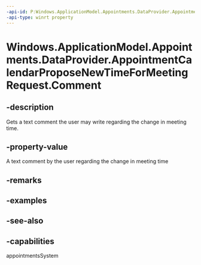 ```yaml
---
-api-id: P:Windows.ApplicationModel.Appointments.DataProvider.AppointmentCalendarProposeNewTimeForMeetingRequest.Comment
-api-type: winrt property
---
```


<!-- Property syntax
public string Comment { get; }
-->

# Windows.ApplicationModel.Appointments.DataProvider.AppointmentCalendarProposeNewTimeForMeetingRequest.Comment

## -description
Gets a text comment the user may write regarding the change in meeting time.

## -property-value
A text comment by the user regarding the change in meeting time

## -remarks

## -examples

## -see-also

## -capabilities
appointmentsSystem
